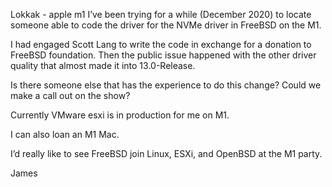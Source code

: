 Lokkak - apple m1
I’ve been trying for a while (December 2020) to locate someone able to code the driver for the NVMe driver in FreeBSD on the M1.

I had engaged Scott Lang to write the code in exchange for a donation to FreeBSD foundation. Then the public issue happened with the other driver quality that almost made it into 13.0-Release.

Is there someone else that has the experience to do this change? Could we make a call out on the show? 

Currently VMware esxi is in production for me on M1.

I can also loan an M1 Mac.

I’d really like to see FreeBSD join Linux, ESXi, and OpenBSD at the M1 party.

James
